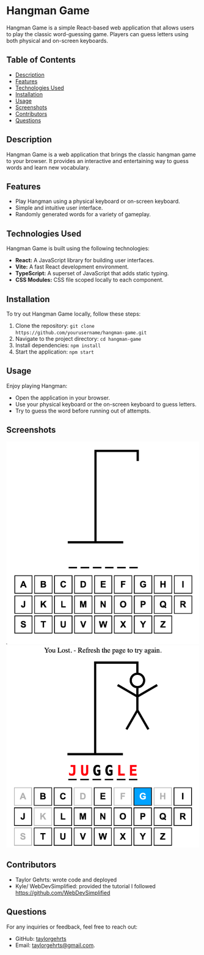 # Hangman Game

Hangman Game is a simple React-based web application that allows users to play the classic word-guessing game. Players can guess letters using both physical and on-screen keyboards.

## Table of Contents
- [Description](#description)
- [Features](#features)
- [Technologies Used](#technologies-used)
- [Installation](#installation)
- [Usage](#usage)
- [Screenshots](#screenshots)
- [Contributors](#contributors)
- [Questions](#questions)

## Description
Hangman Game is a web application that brings the classic hangman game to your browser. It provides an interactive and entertaining way to guess words and learn new vocabulary.

## Features
- Play Hangman using a physical keyboard or on-screen keyboard.
- Simple and intuitive user interface.
- Randomly generated words for a variety of gameplay.

## Technologies Used
Hangman Game is built using the following technologies:

- **React:** A JavaScript library for building user interfaces.
- **Vite:** A fast React development environment.
- **TypeScript:** A superset of JavaScript that adds static typing.
- **CSS Modules:** CSS file scoped locally to each component.
  
## Installation
To try out Hangman Game locally, follow these steps:

1. Clone the repository: `git clone https://github.com/yourusername/hangman-game.git`
2. Navigate to the project directory: `cd hangman-game`
3. Install dependencies: `npm install`
4. Start the application: `npm start`

## Usage
Enjoy playing Hangman:

- Open the application in your browser.
- Use your physical keyboard or the on-screen keyboard to guess letters.
- Try to guess the word before running out of attempts.

## Screenshots
![screenshot1](./src/assets/Screenshot%202023-12-20%20at%202.54.12%20PM.png)
![screenshot2](./src/assets/Screenshot%202023-12-20%20at%202.54.48%20PM.png)

## Contributors
- Taylor Gehrts: wrote code and deployed
- Kyle/ WebDevSimplified: provided the tutorial I followed
  https://github.com/WebDevSimplified

## Questions
For any inquiries or feedback, feel free to reach out:
- GitHub: [taylorgehrts](https://github.com/taylorgehrts)
- Email: [taylorgehrts@gmail.com](mailto:taylorgehrts@gmail.com).

